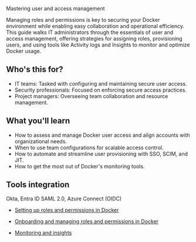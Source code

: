 Mastering user and access management


Managing roles and permissions is key to securing your Docker environment while enabling easy collaboration and operational efficiency. This guide walks IT administrators through the essentials of user and access management, offering strategies for assigning roles, provisioning users, and using tools like Activity logs and Insights to monitor and optimize Docker usage.

## Who's this for?

- IT teams: Tasked with configuring and maintaining secure user access.
- Security professionals: Focused on enforcing secure access practices.
- Project managers: Overseeing team collaboration and resource management.

## What you'll learn

- How to assess and manage Docker user access and align accounts with organizational needs.
- When to use team configurations for scalable access control.
- How to automate and streamline user provisioning with SSO, SCIM, and JIT.
- How to get the most out of Docker's monitoring tools.

## Tools integration 

Okta, Entra ID SAML 2.0, Azure Connect (OIDC)



- [Setting up roles and permissions in Docker](https://docs.docker.com/guides/admin-user-management/setup/)

- [Onboarding and managing roles and permissions in Docker](https://docs.docker.com/guides/admin-user-management/onboard/)

- [Monitoring and insights](https://docs.docker.com/guides/admin-user-management/audit-and-monitor/)
